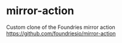 # mirror-action
Custom clone of the Foundries mirror action https://github.com/foundriesio/mirror-action
